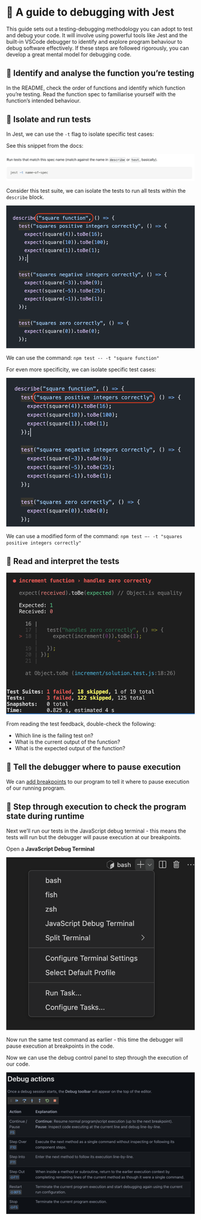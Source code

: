 # 🧭 A guide to debugging with Jest

This guide sets out a testing-debugging methodology you can adopt to test and debug your code. It will involve using powerful tools like Jest and the built-in VSCode debugger to identify and explore program behaviour to debug software effectively. If these steps are followed rigorously, you can develop a great mental model for debugging code.

## 🧪 Identify and analyse the function you’re testing

In the README, check the order of functions and identify which function you’re testing. Read the function spec to familiarise yourself with the function’s intended behaviour.

## 📌 Isolate and run tests

In Jest, we can use the `-t` flag to isolate specific test cases:

See this snippet from the docs:

![image.png](assets/image.png)

Consider this test suite, we can isolate the tests to run all tests within the `describe` block.

![isolate-describe-block.png](assets/isolate-describe-block.png)

We can use the command: `npm test -- -t "square function"`

For even more specificity, we can isolate specific test cases:

![isolate-test-block.png](assets/isolate-test-block.png)

We can use a modified form of the command: `npm test —- -t "squares positive integers correctly"`

## 📕 Read and interpret the tests

![test-feedback.png](assets/test-feedback.png)

From reading the test feedback, double-check the following:

- Which line is the failing test on?
- What is the current output of the function?
- What is the expected output of the function?

## 🔴 Tell the debugger where to pause execution

We can [add breakpoints](https://code.visualstudio.com/docs/editor/debugging#_breakpoints) to our program to tell it where to pause execution of our running program.

## 👣 Step through execution to check the program state during runtime

Next we’ll run our tests in the JavaScript debug terminal - this means the tests will run but the debugger will pause execution at our breakpoints.

Open a **JavaScript Debug Terminal**

![image.png](assets/terminal-dropdown-menu.png)

Now run the same test command as earlier - this time the debugger will pause execution at breakpoints in the code.

Now we can use the debug control panel to step through the execution of our code.

![image.png](assets/debug-control-panel.png)
